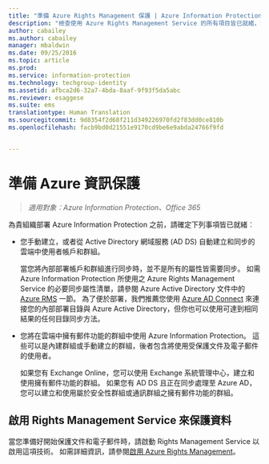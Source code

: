```yaml
---
title: "準備 Azure Rights Management 保護 | Azure Information Protection"
description: "檢查使用 Azure Rights Management Service 的所有項目皆已就緒，讓貴組織可以保護文件和電子郵件。"
author: cabailey
ms.author: cabailey
manager: mbaldwin
ms.date: 09/25/2016
ms.topic: article
ms.prod: 
ms.service: information-protection
ms.technology: techgroup-identity
ms.assetid: afbca2d6-32a7-4bda-8aaf-9f93f5da5abc
ms.reviewer: esaggese
ms.suite: ems
translationtype: Human Translation
ms.sourcegitcommit: 9d8354f2d68f211d349226970fd2f83dd0ce810b
ms.openlocfilehash: facb9bd0d21551e9170cd9be6e9abda24766f9fd


---
```


# <a name="preparing-for-azure-information-protection"></a>準備 Azure 資訊保護

>*適用對象︰Azure Information Protection、Office 365*

為貴組織部署 Azure Information Protection 之前，請確定下列事項皆已就緒︰

-   您手動建立，或者從 Active Directory 網域服務 (AD DS) 自動建立和同步的雲端中使用者帳戶和群組。

    當您將內部部署帳戶和群組進行同步時，並不是所有的屬性皆需要同步。 如需 Azure Information Protection 所使用之 Azure Rights Management Service 的必要同步屬性清單，請參閱 Azure Active Directory 文件中的 [Azure RMS](/active-directory/active-directory-aadconnectsync-attributes-synchronized#azure-rms) 一節。 為了便於部署，我們推薦您使用 [Azure AD Connect](/active-directory/active-directory-aadconnectsync-whatis) 來連接您的內部部署目錄與 Azure Active Directory，但你也可以使用可達到相同結果的任何目錄同步方法。

-   您將在雲端中擁有郵件功能的群組中使用 Azure Information Protection。 這些可以是內建群組或手動建立的群組，後者包含將使用受保護文件及電子郵件的使用者。

    如果您有 Exchange Online，您可以使用 Exchange 系統管理中心，建立和使用擁有郵件功能的群組。 如果您有 AD DS 且正在同步處理至 Azure AD，您可以建立和使用屬於安全性群組或通訊群組之擁有郵件功能的群組。

## <a name="activate-the-rights-management-service-for-data-protection"></a>啟用 Rights Management Service 來保護資料
當您準備好開始保護文件和電子郵件時，請啟動 Rights Management Service 以啟用這項技術。 如需詳細資訊，請參閱[啟用 Azure Rights Management](../deploy-use/activate-service.md)。






<!--HONumber=Nov16_HO2-->


